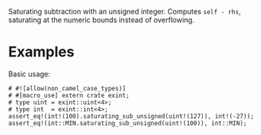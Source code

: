 Saturating subtraction with an unsigned integer. Computes `self - rhs`,
saturating at the numeric bounds instead of overflowing.

# Examples

Basic usage:

```
# #![allow(non_camel_case_types)]
# #[macro_use] extern crate exint;
# type uint = exint::uint<4>;
# type int  = exint::int<4>;
assert_eq!(int!(100).saturating_sub_unsigned(uint!(127)), int!(-27));
assert_eq!(int::MIN.saturating_sub_unsigned(uint!(100)), int::MIN);
```
